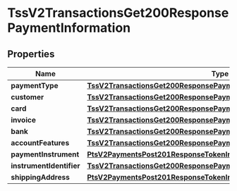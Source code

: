 
# TssV2TransactionsGet200ResponsePaymentInformation

## Properties
Name | Type | Description | Notes
------------ | ------------- | ------------- | -------------
**paymentType** | [**TssV2TransactionsGet200ResponsePaymentInformationPaymentType**](TssV2TransactionsGet200ResponsePaymentInformationPaymentType.md) |  |  [optional]
**customer** | [**TssV2TransactionsGet200ResponsePaymentInformationCustomer**](TssV2TransactionsGet200ResponsePaymentInformationCustomer.md) |  |  [optional]
**card** | [**TssV2TransactionsGet200ResponsePaymentInformationCard**](TssV2TransactionsGet200ResponsePaymentInformationCard.md) |  |  [optional]
**invoice** | [**TssV2TransactionsGet200ResponsePaymentInformationInvoice**](TssV2TransactionsGet200ResponsePaymentInformationInvoice.md) |  |  [optional]
**bank** | [**TssV2TransactionsGet200ResponsePaymentInformationBank**](TssV2TransactionsGet200ResponsePaymentInformationBank.md) |  |  [optional]
**accountFeatures** | [**TssV2TransactionsGet200ResponsePaymentInformationAccountFeatures**](TssV2TransactionsGet200ResponsePaymentInformationAccountFeatures.md) |  |  [optional]
**paymentInstrument** | [**PtsV2PaymentsPost201ResponseTokenInformationPaymentInstrument**](PtsV2PaymentsPost201ResponseTokenInformationPaymentInstrument.md) |  |  [optional]
**instrumentIdentifier** | [**TssV2TransactionsGet200ResponsePaymentInformationInstrumentIdentifier**](TssV2TransactionsGet200ResponsePaymentInformationInstrumentIdentifier.md) |  |  [optional]
**shippingAddress** | [**PtsV2PaymentsPost201ResponseTokenInformationShippingAddress**](PtsV2PaymentsPost201ResponseTokenInformationShippingAddress.md) |  |  [optional]



